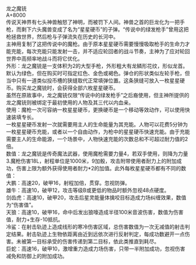 <title>龙之魔铳</title>
<meta name="GENERATOR" content="WinCHM">
<meta http-equiv="Content-Type" content="text/html; charset=gb2312">
<br>龙之魔铳
<br>A+8000
<br>传说天神界有七头神兽触怒了神明，而被罚下人间。神兽之首的巨龙化为一把手枪，而剩下六头魔兽变成了名为“星星硬币”的子弹。“传说中的绿发枪手”曾用这把枪拯救世界，然后枪与子弹流失在历史的长河中。
<br>主神用复制了这把传说中的魔枪。由于原本星星硬币需要慢慢吸取枪手的生命力才能充能，每次充能只能发射一击，并不适应轮回者的战斗节奏，主神为了应对轮回世界中高频率地战斗而将它优化。
<br>外形：龙之魔铳是一支体积为2的大型手枪，外形粗大有龙鳞形花纹，形似龙首。默认为绿色，但在购买时可指定红色、金色或褐色。弹仓的形状类似左轮手枪，但当中只有一道类似投币槽的狭缝取代正常填弹位置。这条狭缝可放入一枚星星硬币。购买龙之魔铳时，会获得全部六枚星星硬币。
<br>      虽然在原故事中，龙之魔铳仅限“传说中的绿发枪手”之后裔使用，但主神所提供的龙之魔铳则被绑定于最初使用的人物及其三代以内血亲。
<br>使用：魔枪一次可容纳一枚星星硬币，更换硬币是一个移动等效动作，可以使用快速装填专长。
<br>      一枚星星硬币发射一次就需要用主人的生命能量为其充能。人物可以花费5分钟为一枚星星硬币充能，或者以一个自由动作，为枪中的星星硬币快速充能。由于充能需要主人的生命能源，一个场景中，人物快速充能的次数总和不可超过耐力值的2倍。
<br>数值：龙之魔铳是传奇魔法武器，使用魔枪需要力量4，若双手使用，则降为力量3.魔枪伤害18L，射程单位是1000米，9加骰，攻击附带使用者耐力上的附加成功，伤害上限为额外获得使用者耐力*2的加值。此外每枚星星硬币都有不同的数值：
<br>      大鹏：高速20，破甲16，射程加倍，贯穿。忽视防弹。
<br>      雄牛：高速10，破甲12，攻击等级B或更低的物品时额外忽视48点硬度。
<br>      剑齿虎：高速10，破甲20，攻击后星灵能量体擒咬目标造成力场纠缠效果，数值为“伤害值”。
<br>      天狼：高速10，破甲16，命中后发出狼嚎造成半径100米音波伤害，数值为伤害值，耐力+生存-10抵抗。
<br>      冷鲨：在射击轨迹上造成线形的寒冷伤害区域，总伤害数值为一次无减值的射击判定结果。射击轨迹上生物依距离由近到远依次进行反射判定，每成功数避开一点伤害。未被第一目标承受的伤害传递到第二目标，依此类推直到耗尽。
<br>      巨蛇：高速16，破甲10，激增重力造成力场伤害，只带一半附加成功，忽视伤害减免和防御上的附加成功。
<br>